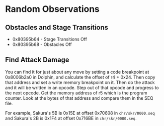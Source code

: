 # Random Observations

## Obstacles and Stage Transitions

- 0x80395b64 - Stage Transitions Off
- 0x80395b68 - Obstacles Off

## Find Attack Damage

You can find it for just about any move by setting a code breakpoint at 0x8006b2a0 in Dolphin, and calculate the offset of r4 + 0x24.
Then copy that address and set a write memory breakpoint on it. Then do the attack and it will be written in an opcode.
Step out of that opcode and progress to the next opcode. Get the memory address of r5 which is the program counter.
Look at the bytes of that address and compare them in the SEQ file.

For example, Sakura's 5B is 0x15E at offset 0x70608 in `chr/skr/0000.seq` and Sakura's 2B is 0x1F4 at offset 0x716BE in `chr/skr/0000.seq`.
